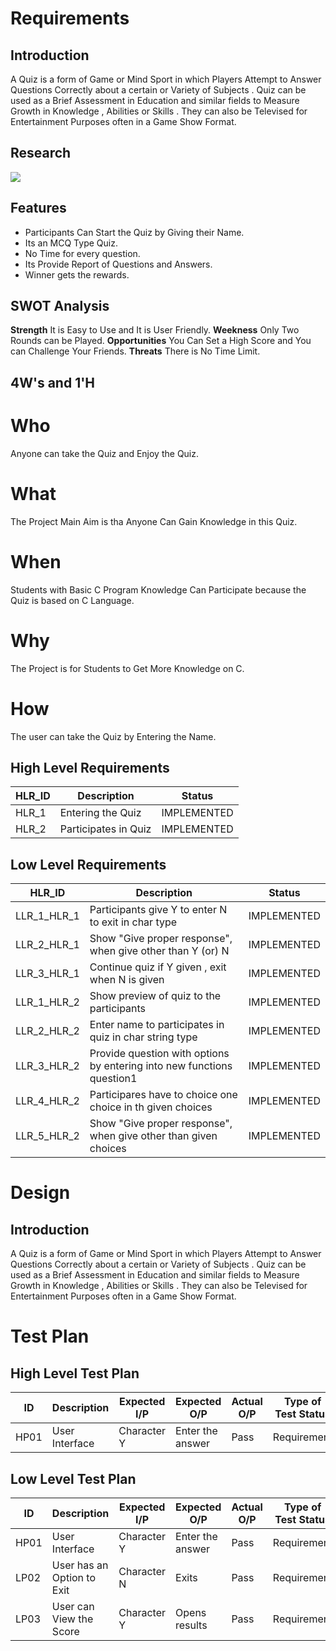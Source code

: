 # Requirements
##  Introduction
A Quiz is a form of Game or Mind Sport in which Players Attempt to Answer Questions Correctly about a certain or Variety of Subjects . Quiz can be used as a Brief Assessment in Education and similar fields to Measure Growth in Knowledge , Abilities or Skills . They can also be Televised for Entertainment Purposes often in a Game Show Format.

## Research
![](https://viralsolutions.net/wp-content/uploads/2019/06/shutterstock_749036344.jpg)


## Features 

- Participants Can Start the Quiz by Giving their Name.
- Its an MCQ Type Quiz.
- No Time for every question.
- Its Provide Report of Questions and Answers.
- Winner gets the rewards.

## SWOT Analysis

**Strength** 
It is Easy to Use and It is User Friendly.
**Weekness**
Only Two Rounds can be Played.
**Opportunities**
You Can Set a High Score and You can Challenge Your Friends.
**Threats**
There is No Time Limit.


## 4W's and 1'H

# Who
Anyone can take the Quiz and Enjoy the Quiz.
# What
The Project Main Aim is tha Anyone Can Gain Knowledge in this Quiz.
# When
Students with Basic C Program Knowledge Can Participate because the Quiz is based on C Language.
# Why
The Project is for Students to Get More Knowledge on C.
# How
The user can take the Quiz by Entering the Name.

## High Level Requirements

| HLR_ID | 	Description | Status |
| ------ | ------ | ------ |
| HLR_1 | Entering the Quiz | IMPLEMENTED |
|  HLR_2 | Participates in Quiz | IMPLEMENTED |

## Low Level Requirements

| HLR_ID |Description | Status |
| ------ | ------ | ------ |
| LLR_1_HLR_1 | Participants give Y to enter N to exit in char type | IMPLEMENTED |
|LLR_2_HLR_1 |	Show "Give proper response", when give other than Y (or) N| IMPLEMENTED |	
|LLR_3_HLR_1 |	Continue quiz if Y given , exit when N is given| IMPLEMENTED |
|LLR_1_HLR_2 |	Show preview of quiz to the participants| IMPLEMENTED |
|LLR_2_HLR_2 |	Enter name to participates in quiz in char string type| IMPLEMENTED |
|LLR_3_HLR_2 |	Provide question with options by entering into new functions question1| IMPLEMENTED |
|LLR_4_HLR_2 |	Participares have to choice one choice in th given choices| IMPLEMENTED |
|LLR_5_HLR_2 |	Show "Give proper response", when give other than given choices| IMPLEMENTED |



# Design
##  Introduction
A Quiz is a form of Game or Mind Sport in which Players Attempt to Answer Questions Correctly about a certain or Variety of Subjects . Quiz can be used as a Brief Assessment in Education and similar fields to Measure Growth in Knowledge , Abilities or Skills . They can also be Televised for Entertainment Purposes often in a Game Show Format.



# Test Plan

## High Level Test Plan

| ID | 	Description |Expected I/P |	Expected O/P |	Actual O/P  |	Type of Test Status |
| ------ | ------ | ------ | ------ | ------ | ------ |
| HP01 | User Interface | Character Y| Enter the answer | Pass | Requirement |
## Low Level Test Plan

| ID | 	Description |Expected I/P |	Expected O/P |	Actual O/P  |	Type of Test Status |
| ------ | ------ | ------ | ------ | ------ | ------ |
| HP01 | User Interface | Character Y| Enter the answer | Pass | Requirement |
|LP02|	User has an Option to Exit |	Character N |	Exits|	Pass|	Requirement
|LP03|	User can View the Score |	Character Y|	Opens results|	Pass	|Requirement
